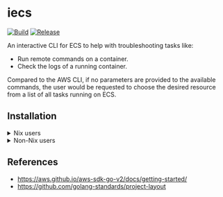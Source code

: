 # iecs

[![Build](https://github.com/sestrella/iecs/actions/workflows/build.yml/badge.svg)](https://github.com/sestrella/iecs/actions/workflows/build.yml)
[![Release](https://github.com/sestrella/iecs/actions/workflows/release.yml/badge.svg)](https://github.com/sestrella/iecs/actions/workflows/release.yml)

An interactive CLI for ECS to help with troubleshooting tasks like:

- Run remote commands on a container.
- Check the logs of a running container.

Compared to the AWS CLI, if no parameters are provided to the available
commands, the user would be requested to choose the desired resource from a
list of all tasks running on ECS.

## Installation

<details>
<summary>Nix users</summary>

The [templates](templates) directory contains a complete version of the code
snippets presented in this section. For a better user experience, setup
[sestrella](https://app.cachix.org/cache/sestrella) binary cache to download
pre-built binaries.

### devenv

Add the project input into the `devenv.yaml` file:

```yml
inputs:
  iecs:
    url: github:sestrella/iecs
    overlays:
      - default
```

To install the binary, add it to the `packages` section in the `devenv.nix`
file:

```nix
packages = [ pkgs.iecs ];
```

### flake

Add the project input into the `flake.nix` file:

```nix
inputs.iecs.url = "github:sestrella/iecs/nix_templates";
```

#### Using it as an overlay

Add the project overlay to `nixpkgs`:

```nix
pkgs = import nixpkgs {
  inherit system;
  overlays = [ iecs.overlays.default ];
};
```

Use the binary as derivation input for creating packages or shells:

```nix
buildInputs = [ pkgs.iecs ];
```

#### Using it as a package

Use the binary as derivation input for creating packages or shells:

```nix
buildInputs = [ iecs.packages.${system}.default ];
```

</details>

<details>
<summary>Non-Nix users</summary>

Clone the repository:

```
git clone https://github.com/sestrella/iecs.git
```

Download and [install](https://go.dev/dl/) the appropriate Go version. Check
the version constraint on the [go.mod](go.mod) to determine which version to
use.

Compile and generate the binary:

```
go build
```

Copy the binary to a directory in the `PATH`, like `~/.local/bin`:

```
cp iecs ~/.local/bin/iecs
```

> [!NOTE]
> Check that the path where the binary is copied exists in the `PATH`
> environment variable.

</details>

## References

- https://aws.github.io/aws-sdk-go-v2/docs/getting-started/
- https://github.com/golang-standards/project-layout
